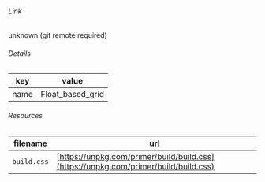 <!--
https://pypi.org/project/jsfiddle-readme/
-->


###### Link
unknown (git remote required)

###### Details
key|value
-|-
name|Float_based_grid

###### Resources
filename|url
-|-
`build.css`|[https://unpkg.com/primer/build/build.css](https://unpkg.com/primer/build/build.css)